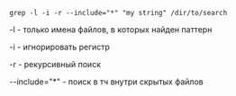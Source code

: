 `grep -l -i -r --include="*" "my string" /dir/to/search`

-l - только имена файлов, в которых найден паттерн

-i - игнорировать регистр

-r - рекурсивный поиск

--include="*" - поиск в тч внутри скрытых файлов
